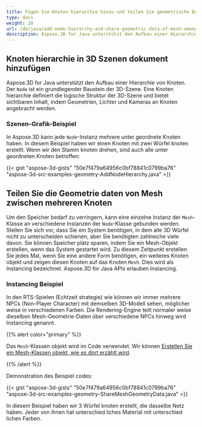 ```yaml
---
title: Fügen Sie Knoten hierarchie hinzu und teilen Sie geometrische Daten von Mesh unter mehreren Knoten der 3D-Szene
type: docs
weight: 20
url: /de/java/add-node-hierarchy-and-share-geometric-data-of-mesh-among-multiple-nodes-of-3d-scene/
description: Aspose.3D for Java unterstützt den Aufbau einer Hierarchie von Knoten. Der Knoten ist ein grundlegender Baustein der 3D-Szene, und eine Knoten hierarchie definiert die logische Struktur der 3D-Szene und bietet sichtbaren Inhalt, indem Geometrien, Lichter und Kameras an Knoten angebracht werden.
---
```

##  **Knoten hierarchie in 3D Szenen dokument hinzufügen**
Aspose.3D for Java unterstützt den Aufbau einer Hierarchie von Knoten. Der `Node` ist ein grundlegender Baustein der 3D-Szene. Eine Knoten hierarchie definiert die logische Struktur der 3D-Szene und bietet sichtbaren Inhalt, indem Geometrien, Lichter und Kameras an Knoten angebracht werden.
###  **Szenen-Grafik-Beispiel**

In Aspose.3D kann jede `Node`-Instanz mehrere unter geordnete Knoten haben. In diesem Beispiel haben wir einen Knoten mit zwei Würfel knoten erstellt. Wenn wir den Stamm knoten drehen, sind auch alle unter geordneten Knoten betroffen:

{{< gist "aspose-3d-gists" "50e7f479a64956c0bf78841c0799ba76" "aspose-3d-src-examples-geometry-AddNodeHierarchy.java" >}}
##  **Teilen Sie die Geometrie daten von Mesh zwischen mehreren Knoten**
Um den Speicher bedarf zu verringern, kann eine einzelne Instanz der `Mesh`-Klasse an verschiedene Instanzen der `Node`-Klasse gebunden werden. Stellen Sie sich vor, dass Sie ein System benötigen, in dem alle 3D Würfel nicht zu unterscheiden schienen, aber Sie benötigten zahlreiche viele davon. Sie können Speicher platz sparen, indem Sie ein Mesh-Objekt erstellen, wenn das System gestartet wird. Zu diesem Zeitpunkt erstellen Sie jedes Mal, wenn Sie eine andere Form benötigen, ein weiteres Knoten objekt und zeigen diesen Knoten auf das Knoten `Mesh`. Dies wird als Instancing bezeichnet. Aspose.3D for Java APIs erlauben Instancing.
###  **Instancing Beispiel**
In den RTS-Spielen (Echtzeit strategie) wie können wir immer mehrere NPCs (Non-Player Character) mit demselben 3D-Modell sehen, möglicher weise in verschiedenen Farben. Die Rendering-Engine teilt normaler weise dieselben Mesh-Geometrie-Daten über verschiedene NPCs hinweg wird Instancing genannt.

{{% alert color="primary" %}} 

Das `Mesh`-Klassen objekt wird im Code verwendet. Wir können [Erstellen Sie ein Mesh-Klassen objekt, wie es dort erzählt wird](https://docs.dynabic.com/display/3djava/Create+3D+Mesh+and+Scene).

{{% /alert %}} 

Demonstration des Beispiel codes:

{{< gist "aspose-3d-gists" "50e7f479a64956c0bf78841c0799ba76" "aspose-3d-src-examples-geometry-ShareMeshGeometryData.java" >}}


In diesem Beispiel haben wir 3 Würfel knoten erstellt, die dasselbe Netz haben. Jeder von ihnen hat unterschied liches Material mit unterschied lichen Farben.
